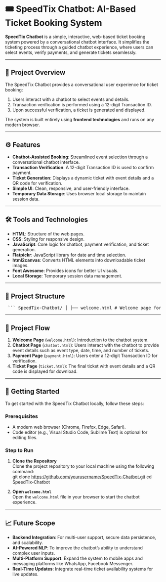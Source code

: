 # 🎟️ SpeedTix Chatbot: AI-Based Ticket Booking System  

**SpeedTix Chatbot** is a simple, interactive, web-based ticket booking system powered by a conversational chatbot interface. It simplifies the ticketing process through a guided chatbot experience, where users can select events, verify payments, and generate tickets seamlessly.  

---

## 🚀 Project Overview  

The SpeedTix Chatbot provides a conversational user experience for ticket booking:  
1. Users interact with a chatbot to select events and details.  
2. Transaction verification is performed using a 12-digit Transaction ID.  
3. Upon successful verification, a ticket is generated and displayed.  

The system is built entirely using **frontend technologies** and runs on any modern browser.  

---

## ⚙️ Features  

- **Chatbot-Assisted Booking**: Streamlined event selection through a conversational chatbot interface.  
- **Transaction Verification**: A 12-digit Transaction ID is used to confirm payment.  
- **Ticket Generation**: Displays a dynamic ticket with event details and a QR code for verification.  
- **Simple UI**: Clean, responsive, and user-friendly interface.  
- **Temporary Data Storage**: Uses browser local storage to maintain session data.  

---

## 🛠️ Tools and Technologies  

- **HTML**: Structure of the web pages.  
- **CSS**: Styling for responsive design.  
- **JavaScript**: Core logic for chatbot, payment verification, and ticket generation.  
- **Flatpickr**: JavaScript library for date and time selection.  
- **html2canvas**: Converts HTML elements into downloadable ticket images.  
- **Font Awesome**: Provides icons for better UI visuals.  
- **Local Storage**: Temporary session data management.  

---

## 📂 Project Structure  

<pre> ``` SpeedTix-Chatbot/ │ ├── welcome.html # Welcome page for the system ├── chatbot.html # Chatbot interface for event selection ├── payment.html # Payment verification page ├── ticket.html # Ticket display with QR code │ ├── css/ # Styling files │ └── styles.css # Custom CSS for responsive design │ ├── js/ # JavaScript files │ ├── chatbot.js # Chatbot logic for interactive flow │ ├── payment.js # Transaction verification script │ └── ticket.js # QR code and ticket display logic │ ├── assets/ # Images, icons, and fonts └── README.md # Project documentation ``` </pre>

---

## 🎥 Project Flow

1. **Welcome Page** (`welcome.html`): Introduction to the chatbot system.  
2. **Chatbot Page** (`chatbot.html`): Users interact with the chatbot to provide event details such as event type, date, time, and number of tickets.  
3. **Payment Page** (`payment.html`): Users enter a 12-digit Transaction ID for verification.  
4. **Ticket Page** (`ticket.html`): The final ticket with event details and a QR code is displayed for download.  

---

## 🚀 Getting Started  

To get started with the SpeedTix Chatbot locally, follow these steps:

### Prerequisites  
- A modern web browser (Chrome, Firefox, Edge, Safari).  
- Code editor (e.g., Visual Studio Code, Sublime Text) is optional for editing files.

### Step to Run
1. **Clone the Repository**  
   Clone the project repository to your local machine using the following command:  
   git clone https://github.com/yourusername/SpeedTix-Chatbot.git
   cd SpeedTix-Chatbot

2. **Open `welcome.html`**  
   Open the `welcome.html` file in your browser to start the chatbot experience.

---

## 📈 Future Scope

- **Backend Integration**: For multi-user support, secure data persistence, and scalability.  
- **AI-Powered NLP**: To improve the chatbot’s ability to understand complex user inputs.  
- **Multi-Platform Support**: Expand the system to mobile apps and messaging platforms like WhatsApp, Facebook Messenger.  
- **Real-Time Updates**: Integrate real-time ticket availability systems for live updates.  
